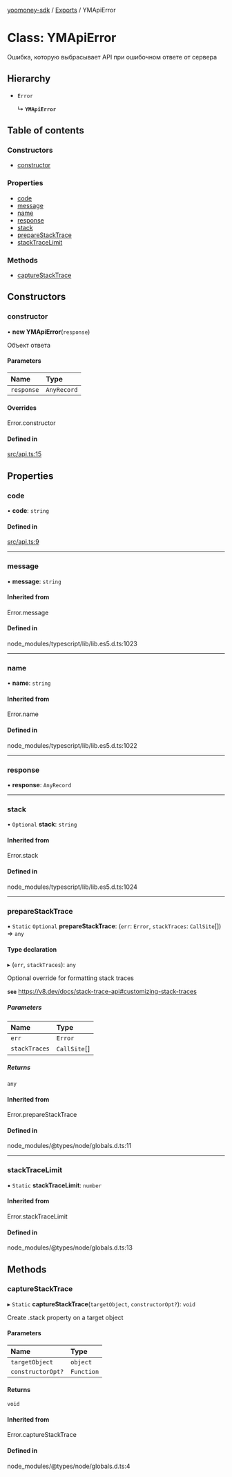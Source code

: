 [yoomoney-sdk](../README.md) / [Exports](../modules.md) / YMApiError

# Class: YMApiError

Ошибка, которую выбрасывает API при ошибочном ответе от сервера

## Hierarchy

- `Error`

  ↳ **`YMApiError`**

## Table of contents

### Constructors

- [constructor](YMApiError.md#constructor)

### Properties

- [code](YMApiError.md#code)
- [message](YMApiError.md#message)
- [name](YMApiError.md#name)
- [response](YMApiError.md#response)
- [stack](YMApiError.md#stack)
- [prepareStackTrace](YMApiError.md#preparestacktrace)
- [stackTraceLimit](YMApiError.md#stacktracelimit)

### Methods

- [captureStackTrace](YMApiError.md#capturestacktrace)

## Constructors

### constructor

• **new YMApiError**(`response`)

Объект ответа

#### Parameters

| Name | Type |
| :------ | :------ |
| `response` | `AnyRecord` |

#### Overrides

Error.constructor

#### Defined in

[src/api.ts:15](https://github.com/AlexXanderGrib/yoomoney-sdk/blob/3b33398/src/api.ts#L15)

## Properties

### code

• **code**: `string`

#### Defined in

[src/api.ts:9](https://github.com/AlexXanderGrib/yoomoney-sdk/blob/3b33398/src/api.ts#L9)

___

### message

• **message**: `string`

#### Inherited from

Error.message

#### Defined in

node_modules/typescript/lib/lib.es5.d.ts:1023

___

### name

• **name**: `string`

#### Inherited from

Error.name

#### Defined in

node_modules/typescript/lib/lib.es5.d.ts:1022

___

### response

• **response**: `AnyRecord`

___

### stack

• `Optional` **stack**: `string`

#### Inherited from

Error.stack

#### Defined in

node_modules/typescript/lib/lib.es5.d.ts:1024

___

### prepareStackTrace

▪ `Static` `Optional` **prepareStackTrace**: (`err`: `Error`, `stackTraces`: `CallSite`[]) => `any`

#### Type declaration

▸ (`err`, `stackTraces`): `any`

Optional override for formatting stack traces

**`see`** https://v8.dev/docs/stack-trace-api#customizing-stack-traces

##### Parameters

| Name | Type |
| :------ | :------ |
| `err` | `Error` |
| `stackTraces` | `CallSite`[] |

##### Returns

`any`

#### Inherited from

Error.prepareStackTrace

#### Defined in

node_modules/@types/node/globals.d.ts:11

___

### stackTraceLimit

▪ `Static` **stackTraceLimit**: `number`

#### Inherited from

Error.stackTraceLimit

#### Defined in

node_modules/@types/node/globals.d.ts:13

## Methods

### captureStackTrace

▸ `Static` **captureStackTrace**(`targetObject`, `constructorOpt?`): `void`

Create .stack property on a target object

#### Parameters

| Name | Type |
| :------ | :------ |
| `targetObject` | `object` |
| `constructorOpt?` | `Function` |

#### Returns

`void`

#### Inherited from

Error.captureStackTrace

#### Defined in

node_modules/@types/node/globals.d.ts:4
